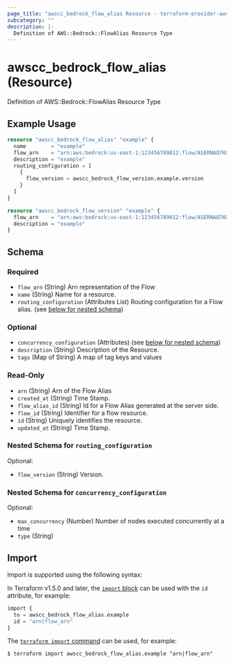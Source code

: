 ```yaml
---
page_title: "awscc_bedrock_flow_alias Resource - terraform-provider-awscc"
subcategory: ""
description: |-
  Definition of AWS::Bedrock::FlowAlias Resource Type
---
```


# awscc_bedrock_flow_alias (Resource)

Definition of AWS::Bedrock::FlowAlias Resource Type

## Example Usage

```terraform
resource "awscc_bedrock_flow_alias" "example" {
  name        = "example"
  flow_arn    = "arn:aws:bedrock:us-east-1:123456789012:flow/ASERNAQ7HX"
  description = "example"
  routing_configuration = [
    {
      flow_version = awscc_bedrock_flow_version.example.version
    }
  ]
}

resource "awscc_bedrock_flow_version" "example" {
  flow_arn    = "arn:aws:bedrock:us-east-1:123456789012:flow/ASERNAQ7HX"
  description = "example"
}
```

<!-- schema generated by tfplugindocs -->
## Schema

### Required

- `flow_arn` (String) Arn representation of the Flow
- `name` (String) Name for a resource.
- `routing_configuration` (Attributes List) Routing configuration for a Flow alias. (see [below for nested schema](#nestedatt--routing_configuration))

### Optional

- `concurrency_configuration` (Attributes) (see [below for nested schema](#nestedatt--concurrency_configuration))
- `description` (String) Description of the Resource.
- `tags` (Map of String) A map of tag keys and values

### Read-Only

- `arn` (String) Arn of the Flow Alias
- `created_at` (String) Time Stamp.
- `flow_alias_id` (String) Id for a Flow Alias generated at the server side.
- `flow_id` (String) Identifier for a flow resource.
- `id` (String) Uniquely identifies the resource.
- `updated_at` (String) Time Stamp.

<a id="nestedatt--routing_configuration"></a>
### Nested Schema for `routing_configuration`

Optional:

- `flow_version` (String) Version.


<a id="nestedatt--concurrency_configuration"></a>
### Nested Schema for `concurrency_configuration`

Optional:

- `max_concurrency` (Number) Number of nodes executed concurrently at a time
- `type` (String)

## Import

Import is supported using the following syntax:

In Terraform v1.5.0 and later, the [`import` block](https://developer.hashicorp.com/terraform/language/import) can be used with the `id` attribute, for example:

```terraform
import {
  to = awscc_bedrock_flow_alias.example
  id = "arn|flow_arn"
}
```

The [`terraform import` command](https://developer.hashicorp.com/terraform/cli/commands/import) can be used, for example:

```shell
$ terraform import awscc_bedrock_flow_alias.example "arn|flow_arn"
```
